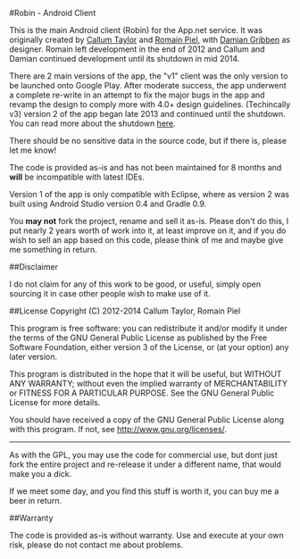 #Robin - Android Client

This is the main Android client (Robin) for the App.net service. It was originally created by [Callum Taylor](http://callumtaylor.net) and [Romain Piel](http://romainpiel.com/), with [Damian Gribben](https://twitter.com/simpleline) as designer. Romain left development in the end of 2012 and Callum and Damian continued development until its shutdown in mid 2014.

There are 2 main versions of the app, the "v1" client was the only version to be launched onto Google Play. After moderate success, the app underwent a complete re-write in an attempt to fix the major bugs in the app and revamp the design to comply more with 4.0+ design guidelines. (Techincally v3) version 2 of the app began late 2013 and continued until the shutdown. You can read more about the shutdown [here](https://github.com/scruffyfox/Robin-Blog/blob/master/public/posts/End%20of%20an%20Era.md).

There should be no sensitive data in the source code, but if there is, please let me know!

The code is provided as-is and has not been maintained for 8 months and **will** be incompatible with latest IDEs.

Version 1 of the app is only compatible with Eclipse, where as version 2 was built using Android Studio version 0.4 and Gradle 0.9.

You **may not** fork the project, rename and sell it as-is. Please don't do this, I put nearly 2 years worth of work into it, at least improve on it, and if you do wish to sell an app based on this code, please think of me and maybe give me something in return.

##Disclaimer

I do not claim for any of this work to be good, or useful, simply open sourcing it in case other people wish to make use of it.

##License
Copyright (C) 2012-2014 Callum Taylor, Romain Piel

This program is free software: you can redistribute it and/or modify
it under the terms of the GNU General Public License as published by
the Free Software Foundation, either version 3 of the License, or
(at your option) any later version.

This program is distributed in the hope that it will be useful,
but WITHOUT ANY WARRANTY; without even the implied warranty of
MERCHANTABILITY or FITNESS FOR A PARTICULAR PURPOSE.  See the
GNU General Public License for more details.

You should have received a copy of the GNU General Public License
along with this program.  If not, see <http://www.gnu.org/licenses/>.

*************

As with the GPL, you may use the code for commercial use, but dont just fork the entire project and re-release it under a different name, that would make you a dick.

If we meet some day, and you find this stuff is worth it, you can buy me a beer in return.

##Warranty

The code is provided as-is without warranty. Use and execute at your own risk, please do not contact me about problems.
